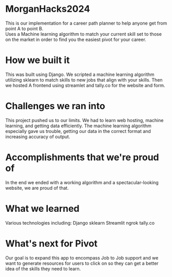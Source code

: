 # MorganHacks2024
This is our implementation for a career path planner to help anyone get from point A to point B.  
Uses a Machine learning algorithm to match your current skill set to those on the market in order to find you the easiest pivot for your career.

# How we built it
This was built using Django. We scripted a machine learning algorithm utilizing sklearn to match skills to new jobs that align with your skills. Then we hosted A frontend using streamlet and tally.co for the website and form.

# Challenges we ran into
This project pushed us to our limits. We had to learn web hosting, machine learning, and getting data efficiently. The machine learning algorithm especially gave us trouble, getting our data in the correct format and increasing accuracy of output.

# Accomplishments that we're proud of
In the end we ended with a working algorithm and a spectacular-looking website, we are proud of that.

# What we learned
Various technologies including: Django sklearn Streamlit ngrok tally.co

# What's next for Pivot
Our goal is to expand this app to encompass Job to Job support and we want to generate resources for users to click on so they can get a better idea of the skills they need to learn.
